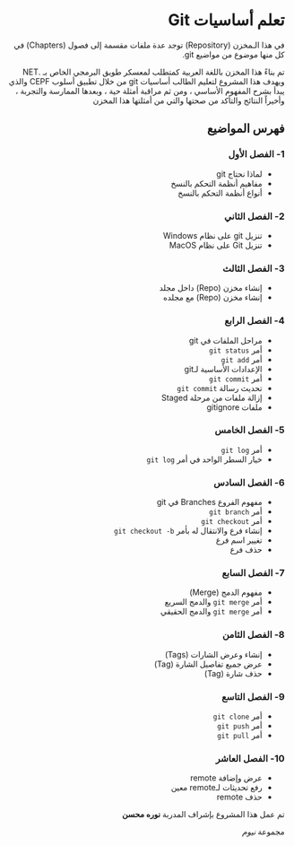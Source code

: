 <div dir="rtl">

# تعلم أساسيات Git

في هذا الـمخزن (Repository)
توجد عدة ملفات مقسمة إلى فصول (Chapters)
في كل منها موضوع من مواضيع git.

تم بناءً هذا المخزن باللغة العربية
كمتطلب لمعسكر طويق البرمجي الخاص بـ .NET
ويهدف هذا المشروع لتعليم الطالب أساسيات git
من خلال تطبيق أسلوب CEPF
والذي يبدأ بشرح المفهوم الأساسي ، ومن ثم مراقبة
أمثلة حية ، وبعدها الممارسة والتجربة ، وأخيراً النتائج والتأكد من صحتها
والتي من أمثلتها هذا المخزن

## فهرس المواضيع
### 1- الفصل الأول
- لماذا نحتاج git
- مفاهيم أنظمة التحكم بالنسخ
- أنواع أنظمة التحكم بالنسخ

### 2- الفصل الثاني
- تنزيل git على نظام Windows
- تنزيل Git على نظام MacOS

### 3- الفصل الثالث
- إنشاء مخزن (Repo) داخل مجلد
- إنشاء مخزن (Repo) مع مجلده

### 4- الفصل الرابع
- مراحل الملفات في git
- أمر `git status`
- أمر `git add`
- الإعدادات الأساسية لـgit
- أمر `git commit`
- تحديث رسالة `git commit`
- إزالة ملفات من مرحلة Staged
- ملفات gitignore

### 5- الفصل الخامس
- أمر `git log`
- خيار السطر الواحد في أمر `git log`

### 6- الفصل السادس
- مفهوم الفروع Branches في git
- أمر `git branch`
- أمر `git checkout`
- إنشاء فرع والانتقال له بأمر `git checkout -b`
- تغيير اسم فرع
- حذف فرع

### 7- الفصل السابع
- مفهوم الدمج (Merge)
- أمر `git merge` والدمج السريع
- أمر `git merge` والدمج الحقيقي

### 8- الفصل الثامن
- إنشاء وعرض الشارات (Tags)
- عرض جميع تفاصيل الشارة (Tag)
- حذف شارة (Tag)

### 9- الفصل التاسع
- أمر `git clone`
- أمر `git push`
- أمر `git pull`

### 10- الفصل العاشر
- عرض وإضافة remote
- رفع تحديثات لـremote معين
- حذف remote


تم عمل هذا المشروع بإشراف المدربة **نوره محسن**

مجموعة *نيوم*
</div>

